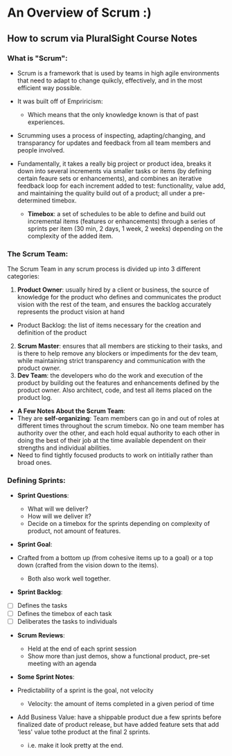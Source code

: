 # An Overview of Scrum :)

## How to scrum via PluralSight Course Notes


### What is "Scrum":
* Scrum is a framework that is used by teams in high agile environments that need to adapt to change quikcly, effectively, and in the most efficient way possible.
* It was built off of Empriricism: 
  * Which means that the only knowledge known is that of past experiences. 
* Scrumming uses a process of inspecting, adapting/changing, and transparancy for updates and feedback from all team members and people involved.

* Fundamentally, it takes a really big project or product idea, breaks it down into several increments via smaller tasks or items (by defining certain feaure sets or enhancements), and combines an iterative feedback loop for each increment added to test: functionality, value add, and maintaining the quality build out of a product; all under a pre-determined timebox.
  * **Timebox**: a set of schedules to be able to define and build out incremental items (features or enhancements) through a series of sprints per item (30 min, 2 days, 1 week, 2 weeks) depending on the complexity of the added item.

### The Scrum Team:
The Scrum Team in any scrum process is divided up into 3 different categories:
1. **Product Owner**: usually hired by a client or business, the source of knowledge for the product who defines and communicates the product vision with the rest of the team, and ensures the backlog accurately represents the product vision at hand
* Product Backlog: the list of items necessary for the creation and definition of the product
2. **Scrum Master**: ensures that all members are sticking to their tasks, and is there to help remove any blockers or impediments for the dev team, while maintaining strict transparency and communication with the product owner.
3. **Dev Team**: the developers who do the work and execution of the product by building out the features and enhancements defined by the product owner. Also architect, code, and test all items placed on the product log.

* **A Few Notes About the Scrum Team**:
 * They are **self-organizing**: Team members can go in and out of roles at different times throughout the scrum timebox. No one team member has authority over the other, and each hold equal authority to each other in doing the best of their job at the time available dependent on their strengths and individual abilities.
 * Need to find tightly focused products to work on intitially rather than broad ones.
 
 ### Defining Sprints:
 * **Sprint Questions**:
   * What will we deliver?
   * How will we deliver it?
   * Decide on a timebox for the sprints depending on complexity of product, not amount of features.
* **Sprint Goal**:
 * Crafted from a bottom up (from cohesive items up to a goal) or a top down (crafted from the vision down to the items).
   * Both also work well together.
 
* **Sprint Backlog**:
 - [ ] Defines the tasks
 - [ ] Defines the timebox of each task
 - [ ] Deliberates the tasks to individuals
 
* **Scrum Reviews**:
  * Held at the end of each sprint session
  * Show more than just demos, show a functional product, pre-set meeting with an agenda
  
* **Some Sprint Notes**:
 * Predictability of a sprint is the goal, not velocity
   * Velocity: the amount of items completed in a given period of time
 * Add Business Value: have a shippable product due a few sprints before finalized date of product release, but have added feature sets that add 'less' value tothe product at the final 2 sprints.
   * i.e. make it look pretty at the end.

